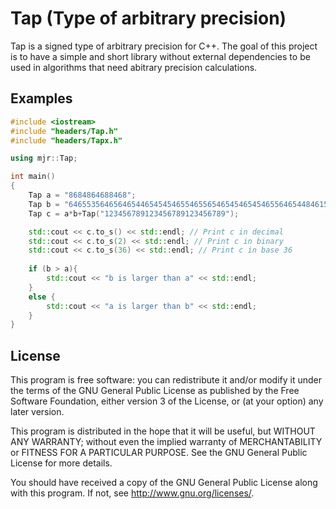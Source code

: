Tap (Type of arbitrary precision)
==========

Tap is a signed type of arbitrary precision for C++. The goal of this project is to have a simple and short library without external dependencies to be used in algorithms that need abitrary precision calculations. 



Examples
---------------
```cpp
#include <iostream>
#include "headers/Tap.h"
#include "headers/Tapx.h"

using mjr::Tap;

int main()
{
    Tap a = "8684864688468";
    Tap b = "646553564656465446545454655465565465454654546556465448461516464655356465644";
    Tap c = a*b+Tap("123456789123456789123456789");

    std::cout << c.to_s() << std::endl; // Print c in decimal
    std::cout << c.to_s(2) << std::endl; // Print c in binary
    std::cout << c.to_s(36) << std::endl; // Print c in base 36
    
    if (b > a){
        std::cout << "b is larger than a" << std::endl;
    }
    else {
        std::cout << "a is larger than b" << std::endl;
    }
}
```


License
------------

This program is free software: you can redistribute it and/or modify
it under the terms of the GNU General Public License as published by
the Free Software Foundation, either version 3 of the License, or
(at your option) any later version.

This program is distributed in the hope that it will be useful,
but WITHOUT ANY WARRANTY; without even the implied warranty of
MERCHANTABILITY or FITNESS FOR A PARTICULAR PURPOSE.  See the
GNU General Public License for more details.

You should have received a copy of the GNU General Public License
along with this program.  If not, see <http://www.gnu.org/licenses/>.